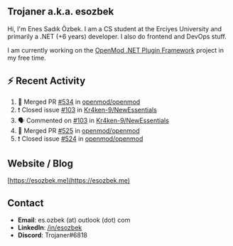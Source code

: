 ##  Trojaner a.k.a. esozbek
Hi, I'm Enes Sadık Özbek. I am a CS student at the Erciyes University and primarily a .NET (+6 years) developer. I also do frontend and DevOps stuff.

I am currently working on the [OpenMod .NET Plugin Framework](https://github.com/openmod/openmod) project in my free time. 

## :zap: Recent Activity

<!--START_SECTION:activity-->
1. 🎉 Merged PR [#534](https://github.com/openmod/openmod/pull/534) in [openmod/openmod](https://github.com/openmod/openmod)
2. ❗️ Closed issue [#103](https://github.com/Kr4ken-9/NewEssentials/issues/103) in [Kr4ken-9/NewEssentials](https://github.com/Kr4ken-9/NewEssentials)
3. 🗣 Commented on [#103](https://github.com/Kr4ken-9/NewEssentials/issues/103) in [Kr4ken-9/NewEssentials](https://github.com/Kr4ken-9/NewEssentials)
4. 🎉 Merged PR [#525](https://github.com/openmod/openmod/pull/525) in [openmod/openmod](https://github.com/openmod/openmod)
5. ❗️ Closed issue [#524](https://github.com/openmod/openmod/issues/524) in [openmod/openmod](https://github.com/openmod/openmod)
<!--END_SECTION:activity-->

## Website / Blog
[https://esozbek.me](https://esozbek.me)

## Contact
- **Email**: es.ozbek (at) outlook (dot) com
- **LinkedIn**: [/in/esozbek](https://linkedin.com/in/esozbek)
- **Discord**: Trojaner#6818
